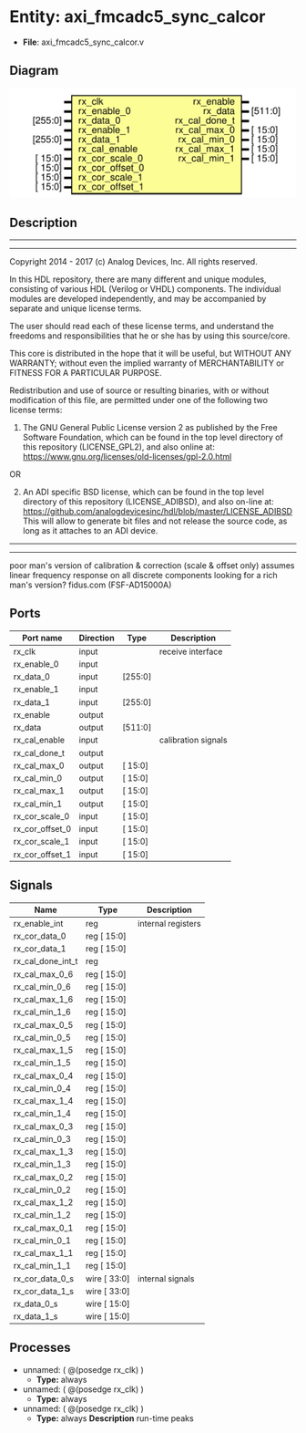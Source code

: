 # Entity: axi_fmcadc5_sync_calcor

- **File**: axi_fmcadc5_sync_calcor.v
## Diagram

![Diagram](axi_fmcadc5_sync_calcor.svg "Diagram")
## Description

 ***************************************************************************
 ***************************************************************************
 Copyright 2014 - 2017 (c) Analog Devices, Inc. All rights reserved.

 In this HDL repository, there are many different and unique modules, consisting
 of various HDL (Verilog or VHDL) components. The individual modules are
 developed independently, and may be accompanied by separate and unique license
 terms.

 The user should read each of these license terms, and understand the
 freedoms and responsibilities that he or she has by using this source/core.

 This core is distributed in the hope that it will be useful, but WITHOUT ANY
 WARRANTY; without even the implied warranty of MERCHANTABILITY or FITNESS FOR
 A PARTICULAR PURPOSE.

 Redistribution and use of source or resulting binaries, with or without modification
 of this file, are permitted under one of the following two license terms:

   1. The GNU General Public License version 2 as published by the
      Free Software Foundation, which can be found in the top level directory
      of this repository (LICENSE_GPL2), and also online at:
      <https://www.gnu.org/licenses/old-licenses/gpl-2.0.html>

 OR

   2. An ADI specific BSD license, which can be found in the top level directory
      of this repository (LICENSE_ADIBSD), and also on-line at:
      https://github.com/analogdevicesinc/hdl/blob/master/LICENSE_ADIBSD
      This will allow to generate bit files and not release the source code,
      as long as it attaches to an ADI device.

 ***************************************************************************
 ***************************************************************************
 poor man's version of calibration & correction (scale & offset only)
 assumes linear frequency response on all discrete components
 looking for a rich man's version? fidus.com (FSF-AD15000A)

## Ports

| Port name       | Direction | Type    | Description          |
| --------------- | --------- | ------- | -------------------- |
| rx_clk          | input     |         |  receive interface   |
| rx_enable_0     | input     |         |                      |
| rx_data_0       | input     | [255:0] |                      |
| rx_enable_1     | input     |         |                      |
| rx_data_1       | input     | [255:0] |                      |
| rx_enable       | output    |         |                      |
| rx_data         | output    | [511:0] |                      |
| rx_cal_enable   | input     |         |  calibration signals |
| rx_cal_done_t   | output    |         |                      |
| rx_cal_max_0    | output    | [ 15:0] |                      |
| rx_cal_min_0    | output    | [ 15:0] |                      |
| rx_cal_max_1    | output    | [ 15:0] |                      |
| rx_cal_min_1    | output    | [ 15:0] |                      |
| rx_cor_scale_0  | input     | [ 15:0] |                      |
| rx_cor_offset_0 | input     | [ 15:0] |                      |
| rx_cor_scale_1  | input     | [ 15:0] |                      |
| rx_cor_offset_1 | input     | [ 15:0] |                      |
## Signals

| Name              | Type            | Description          |
| ----------------- | --------------- | -------------------- |
| rx_enable_int     | reg             |  internal registers  |
| rx_cor_data_0     | reg     [ 15:0] |                      |
| rx_cor_data_1     | reg     [ 15:0] |                      |
| rx_cal_done_int_t | reg             |                      |
| rx_cal_max_0_6    | reg     [ 15:0] |                      |
| rx_cal_min_0_6    | reg     [ 15:0] |                      |
| rx_cal_max_1_6    | reg     [ 15:0] |                      |
| rx_cal_min_1_6    | reg     [ 15:0] |                      |
| rx_cal_max_0_5    | reg     [ 15:0] |                      |
| rx_cal_min_0_5    | reg     [ 15:0] |                      |
| rx_cal_max_1_5    | reg     [ 15:0] |                      |
| rx_cal_min_1_5    | reg     [ 15:0] |                      |
| rx_cal_max_0_4    | reg     [ 15:0] |                      |
| rx_cal_min_0_4    | reg     [ 15:0] |                      |
| rx_cal_max_1_4    | reg     [ 15:0] |                      |
| rx_cal_min_1_4    | reg     [ 15:0] |                      |
| rx_cal_max_0_3    | reg     [ 15:0] |                      |
| rx_cal_min_0_3    | reg     [ 15:0] |                      |
| rx_cal_max_1_3    | reg     [ 15:0] |                      |
| rx_cal_min_1_3    | reg     [ 15:0] |                      |
| rx_cal_max_0_2    | reg     [ 15:0] |                      |
| rx_cal_min_0_2    | reg     [ 15:0] |                      |
| rx_cal_max_1_2    | reg     [ 15:0] |                      |
| rx_cal_min_1_2    | reg     [ 15:0] |                      |
| rx_cal_max_0_1    | reg     [ 15:0] |                      |
| rx_cal_min_0_1    | reg     [ 15:0] |                      |
| rx_cal_max_1_1    | reg     [ 15:0] |                      |
| rx_cal_min_1_1    | reg     [ 15:0] |                      |
| rx_cor_data_0_s   | wire [ 33:0]    |  internal signals    |
| rx_cor_data_1_s   | wire [ 33:0]    |                      |
| rx_data_0_s       | wire [ 15:0]    |                      |
| rx_data_1_s       | wire [ 15:0]    |                      |
## Processes
- unnamed: ( @(posedge rx_clk) )
  - **Type:** always
- unnamed: ( @(posedge rx_clk) )
  - **Type:** always
- unnamed: ( @(posedge rx_clk) )
  - **Type:** always
**Description**
 run-time peaks 
